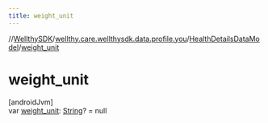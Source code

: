 ```yaml
---
title: weight_unit
---
```

//[WellthySDK](../../../index.html)/[wellthy.care.wellthysdk.data.profile.you](../index.html)/[HealthDetailsDataModel](index.html)/[weight_unit](weight_unit.html)



# weight_unit



[androidJvm]\
var [weight_unit](weight_unit.html): [String](https://kotlinlang.org/api/latest/jvm/stdlib/kotlin/-string/index.html)? = null




